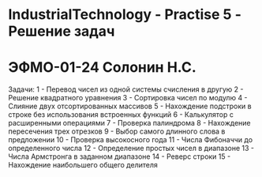 # IndustrialTechnology - Practise 5 - Решение задач
# ЭФМО-01-24 Солонин Н.С.

Задачи:
1 - Перевод чисел из одной системы счисления в другую
2 - Решение квадратного уравнения
3 - Сортировка чисел по модулю
4 - Слияние двух отсортированных массивов
5 - Нахождение подстроки в строке без использования встроенных функций
6 - Калькулятор с расширенными операциями
7 - Проверка палиндрома
8 - Нахождение пересечения трех отрезков
9 - Выбор самого длинного слова в предложении
10 - Проверка высокосного года
11 - Числа Фибоначчи до определенного числа
12 - Определение простых чисел в диапазоне
13 - Числа Армстронга в заданном диапазоне
14 - Реверс строки
15 - Нахождение наибольшего общего делителя

